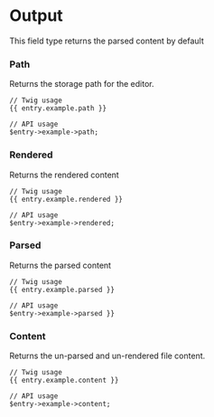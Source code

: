 # Output

This field type returns the parsed content by default

### Path

Returns the storage path for the editor.

```
// Twig usage
{{ entry.example.path }}

// API usage
$entry->example->path;
```

### Rendered

Returns the rendered content

```
// Twig usage
{{ entry.example.rendered }}

// API usage
$entry->example->rendered;
```

### Parsed

Returns the parsed content

```
// Twig usage
{{ entry.example.parsed }}

// API usage
$entry->example->parsed }}
```

### Content

Returns the un-parsed and un-rendered file content.

```
// Twig usage
{{ entry.example.content }}

// API usage
$entry->example->content;
```
